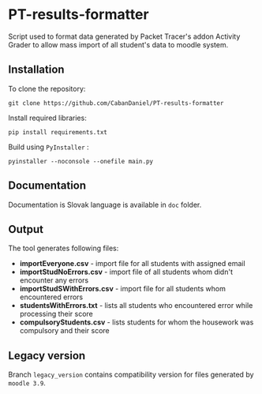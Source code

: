 
# PT-results-formatter

Script used to format data generated by Packet Tracer's addon Activity Grader to allow mass import of all student's data to moodle system.

## Installation
To clone the repository:

    git clone https://github.com/CabanDaniel/PT-results-formatter
Install required libraries:

    pip install requirements.txt

Build using `PyInstaller` :

    pyinstaller --noconsole --onefile main.py

## Documentation
Documentation is Slovak language is available in `doc` folder.
	

## 	Output
The tool generates following files:
- **importEveryone.csv** - import file for all students with assigned email
- **importStudNoErrors.csv** - import file of all students whom didn't encounter any errors
- **importStudSWithErrors.csv** - import file for all students whom encountered errors
- **studentsWithErrors.txt** - lists all students who encountered error while processing their score
- **compulsoryStudents.csv** - lists students for whom the housework was compulsory and their score

## Legacy version
Branch `legacy_version` contains compatibility version for files generated by `moodle 3.9`.
